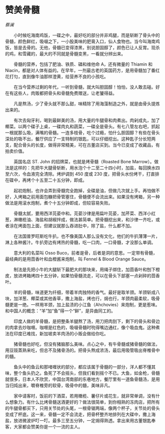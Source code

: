 # 赞美骨髓

*蔡澜*

　　小时候吃海南鸡饭，一碟之中，最好吃的部分并非鸡腿，而是斩断了骨头中的骨髓，颜色鲜红，吸啜之下，一小股美味的肥膏入口，仙人食物也。当今叫海南鸡饭，皆是去骨的。无他，骨髓已变得漆黑，别说胆固醇了，颜色已让人反胃。现杀的鸡，和雪藏的，最大的不同就是骨髓变黑，一看就分辨出来。

　　骨髓的营养，包括了肥油、铁质、磷和维他命 A，还有微量的 Thiamin 和 Niacin，都是对人体有益的。在早年，一剂最古老的英国药方，是用骨髓加了番红花打匀，直到像牛油那样澄黄，给营养不良的小孩吃。

　　在当今营养过剩的年代，一听到骨髓，就大叫胆固醇！怕怕，没人敢去碰。好在有这些人，肉贩都把骨头和骨髓免费赠送，让老饕得益。

　　凡是熬汤，少了骨头就不那么甜，味精除了用海藻制造之外，就是由骨头提炼出来的。

　　有次去匈牙利，喝到最鲜美的汤，用大量的牛腿骨和肉煮出。肉剁成丸，加了椰菜。以两个碟子上桌，一碟肉丸和蔬菜，一碟全是骨头。有七八管左右吧，抓起一根就那么吸，满嘴的骨髓。一连多枝骨，吃个过瘾，怕什么胆固醇？有些在骨头深处的吸不出，餐厅供应了一支特制的银匙，可以仔细挖出。这种匙子分长短两支，配合骨头的长度，做得非常精美，可在古董店买到。当今已变成了收藏品，有拍卖价值。

　　英国名店 ST. John 的招牌菜，也就是烤骨髓（Roasted Bone Marrow）。做法是这样的：先把牛大腿骨斩断，用水泡个十二至二十四小时，加盐，每回换水四至六次，令血液完全清除。烤炉调到 450 度或 230 度，把骨头水份烤干，打直排在碟中，再烤个十五至二十五分钟，即成。

　　起初炮制，也许会弄到骨髓完全跑掉，全碟是油，但做几次就上手。再怕做不好，入烤箱之前用面包糠把骨管塞住，骨髓便不会流出来。如果没有烤箱，另一种做法是用滚水炮制，煮个十五分钟即成，但较容易失败。

　　骨髓太腻，要用西洋芫荽中和。芫荽沙律是用扁叶芫荽，加芹菜、西洋小红葱，淋橄榄油、海盐和胡椒拌成，做法甚简单。把骨髓挖出来，和沙律一齐吃，或者涂在烤面包上面，但建议就那么吞进肚中，除了盐，什么都不加。

　　在法国普罗旺斯吃牛扒，也不像美国人那么没有文化，他们的牛扒薄薄一片，淋上各种酱汁。牛扒旁边有烤热的骨髓，吃一口肉，一口骨髓，才没那么单调。

　　意大利的名菜叫 Osso Buco，前者是骨，后者是洞的意思。一定带有骨髓，最经典的是用茴香叶和血橙酱来炮制，叫 Fennel & Blood Orange Sauce。

　　制法是先把小牛的大腿斩下最肥大的那块来，用绳子绑住，加茴香叶和刨下橙皮，放进烤箱烤四十五分钟，如果怕骨髓流走，可以在骨头下部塞一点剁碎的茴香叶。

　　羊的骨髓，味道更为纤细，带着羊肉独特的香气。最好是取羊颈。羊颈斩成八块，加洋葱、椰菜或其他香草，撒上海盐，烤也行，焗也行，羊颈肉最柔软，吸骨髓更是一绝。一样用羊颈，加上盐渍的小江鱼（Ahchovies）来炮制，更是惹味。和中国人的概念：“羊”加“鱼”得一个“鲜”，是异曲同工的。

　　印度人做的羊骨髓，是把整条羊腿熬了汤，用刀把肉刮下，剩下的骨头和骨边的肉拿去炒咖喱。咖喱是红色的，吸啜骨髓时吮得嘴边通红，像个吸血鬼。这种煮法在印度已难找，新加坡卖羊肉汤的小贩会做给你吃。

　　猪骨髓也好吃，但没有猪脑那么美味。点心之中，有牛骨髓或猪骨髓的做法，用豆豉蒸熟来吃，但总不及猪骨汤的。把骨头熬成浓汤，最后用吸管吸出脊椎骨中的髓。

　　鱼头中的鱼云和那啫喱状的部分，都应该属于骨髓的一部分，洋人都不懂其味，整个鱼头扔之。鱼死了不会摇头，但我们看到摇个不已。大鱼，如金枪，骨髓就很多，日本人不欣赏，中国台湾南部的东巷地方，餐厅里有一道鱼骨髓汤，是用当归炖出来，嚼脊椎旁的软骨，吸骨中的髓，美味非凡。

　　家中请客时，饭前的下酒菜，若用橄榄、薯仔片或花生，就非常单调，没有什么想象力。有什么比烤骨髓送酒更好的？做法很简单，到你相熟的冻肉店，把所有的牛腿骨都买下，只用关节处的头尾，一根骨锯两端，像两个杯子，关节处的骨头变成了杯底。这一来，骨髓一定不会流走，把骨杯整齐地排列在大碟中，撒上海盐，放进微波炉叮一叮。最多三至五分钟，一定焗得熟透。拿出来用古董银匙奉客，大家都会赞美你是一个一流的主人。